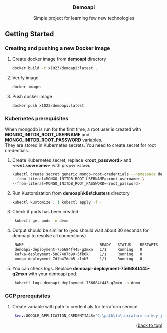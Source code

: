 
<h3 align="center">Demoapi</h3>

  <p align="center">
    Simple project for learning few new technologies


<!-- GETTING STARTED -->
## Getting Started

### Creating and pushing a new Docker image

1. Create docker image from **demoapi** directory
    ```sh
    docker build -t x1023/demoapi:latest .
    ```
2. Verify image
    ```sh
    docker images
   ``` 
3. Push docker image
    ```sh
    docker push x1023/demoapi:latest
   ```

### Kubernetes prerequisites

When mongodb is run for the first time, a root user is created with **MONGO_INITDB_ROOT_USERNAME** and **MONGO_INITDB_ROOT_PASSWORD** variables. <br>
They are stored in Kubernetes secrets. You need to create secret for root credentials.

1.  Create Kubernetes secret, replace **<root_password>** and **<root_username>** with proper values
    ```sh
    kubectl create secret generic mongo-root-credentials --namespace demo \
    --from-literal=MONGO_INITDB_ROOT_USERNAME=<root_username> \
    --from-literal=MONGO_INITDB_ROOT_PASSWORD=<root_password>
    ```
2. Run Kustomization from **demoapi\k8s\clusters** directory
    ```sh
    kubectl kustomize . | kubectl apply -f -
   ```    
3. Check if pods has been created
   ```sh
    kubectl get pods -n demo
    ```
4. Output should be similar to (you should wait about 30 seconds for demoapi to resolve all connections)
   ```sh
    NAME                                  READY   STATUS    RESTARTS   AGE
    demoapi-deployment-756684f445-g2mxn   1/1     Running   0          49m
    kafka-deployment-5887487b99-5fk6k     1/1     Running   0          51m
    mongo-deployment-7dfb47ddb5-zlmb5     1/1     Running   0          51m
    ```
5. You can check logs. Replace **demoapi-deployment-756684f445-g2mxn** with your demoapi pod.
   ```sh
    kubectl logs demoapi-deployment-756684f445-g2mxn -n demo
    ```   

### GCP prerequisites
1. Create variable with path to credentials for terraform service
   ```sh
    $env:GOOGLE_APPLICATION_CREDENTIALS="C:\path\to\terraform-sa-key.json"
    ```   

<p align="right">(<a href="#readme-top">back to top</a>)</p>





